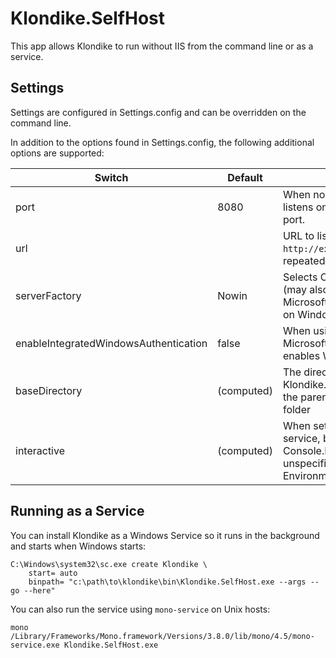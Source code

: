 # Klondike.SelfHost

This app allows Klondike to run without IIS from the command line or as a service.

## Settings

Settings are configured in Settings.config and can be overridden on the command line.

In addition to the options found in Settings.config, the following additional options are supported:

Switch                                | Default    | Description
------------------------------------- | ---------- | -----------
port                                  | 8080       | When no url(s) are specified, listens on all interface on this tcp port.
url                                   |            | URL to listen on, e.g. `http://example.com/` (may be repeated for multiple bindings).
serverFactory                         | Nowin      | Selects OWIN server factory (may also use Microsoft.Owin.Host.HttpListener on Windows).
enableIntegratedWindowsAuthentication | false      | When using Microsoft.Owin.Host.HttpListener, enables Windows authentication
baseDirectory                         | (computed) | The directory where Klondike.SelfHost.exe resides, or the parent of `bin` when in a bin folder
interactive                           | (computed) | When set to true, don't run as a service, block on Console.ReadLine. When unspecified, uses Environment.UserInteractive.

## Running as a Service

You can install Klondike as a Windows Service so it runs in the background and starts when Windows starts:

```
C:\Windows\system32\sc.exe create Klondike \
    start= auto
    binpath= "c:\path\to\klondike\bin\Klondike.SelfHost.exe --args --go --here"
```

You can also run the service using `mono-service` on Unix hosts:

```
mono /Library/Frameworks/Mono.framework/Versions/3.8.0/lib/mono/4.5/mono-service.exe Klondike.SelfHost.exe
```
